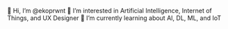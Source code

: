 👋 Hi, I’m @ekoprwnt
👀 I’m interested in Artificial Intelligence, Internet of Things, and UX Designer
🌱 I’m currently learning about AI, DL, ML, and IoT
